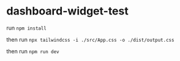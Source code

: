 # dashboard-widget-test

run `npm install`

then run `npx tailwindcss -i ./src/App.css -o ./dist/output.css`

then run `npm run dev`
